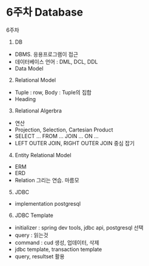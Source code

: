 # 6주차 Database

6주차

1. DB

* DBMS. 응용프로그램이 접근
* 데이터베이스 언어 : DML, DCL, DDL
* Data Model



2. Relational Model

* Tuple : row, Body : Tuple의 집합
* Heading



3. Relational Algerbra

* 연산
* Projection, Selection, Cartesian Product
* SELECT … FROM … JOIN … ON …
* LEFT OUTER JOIN, RIGHT OUTER JOIN 중심 잡기



4. Entity Relational Model

* ERM
* ERD
* Relation 그리는 연습. 마름모



5. JDBC

* implementation postgresql



6. JDBC Template

* initializer : spring dev tools, jdbc api, postgresql 선택
* query : 읽는것
* command : cud 생성, 업데이터, 삭제
* jdbc template, transaction template
* query, resultset 활용



